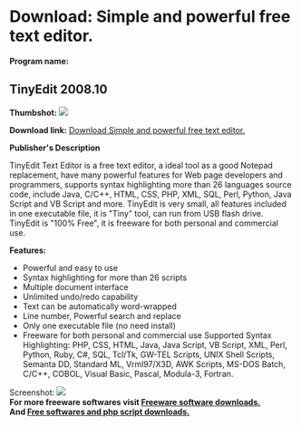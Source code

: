 # Download: Simple and powerful free text editor.

**Program name:**

## TinyEdit 2008.10

  
**Thumbshot:** ![](http://www.freewarefiles.com/screenshot/tinyedit2k8_md.jpg)   
  
**Download link:** [Download Simple and powerful free text editor.](http://freesoftwares.boysofts.com/TinyEdit_program_44964.html)  
  


**Publisher's Description**  
  


TinyEdit Text Editor is a free text editor, a ideal tool as a good Notepad replacement, have many powerful features for Web page developers and programmers, supports syntax highlighting more than 26 languages source code, include Java, C/C++, HTML, CSS, PHP, XML, SQL, Perl, Python, Java Script and VB Script and more. TinyEdit is very small, all features included in one executable file, it is "Tiny" tool, can run from USB flash drive. TinyEdit is "100% Free", it is freeware for both personal and commercial use. 

**Features:**

  * Powerful and easy to use 
  * Syntax highlighting for more than 26 scripts 
  * Multiple document interface 
  * Unlimited undo/redo capability 
  * Text can be automatically word-wrapped 
  * Line number, Powerful search and replace 
  * Only one executable file (no need install) 
  * Freeware for both personal and commercial use 
Supported Syntax Highlighting: PHP, CSS, HTML, Java, Java Script, VB Script, XML, Perl, Python, Ruby, C#, SQL, Tcl/Tk, GW-TEL Scripts, UNIX Shell Scripts, Semanta DD, Standard ML, Vrml97/X3D, AWK Scripts, MS-DOS Batch, C/C++, COBOL, Visual Basic, Pascal, Modula-3, Fortran. 

  
  
Screenshot: ![](http://www.freewarefiles.com/screenshot/tinyedit2k8.jpg)   
**For more freeware softwares visit [Freeware software downloads.](http://freesoftwares.boysofts.com/)**   
**And [Free softwares and php script downloads.](http://www.boysofts.com/)**
